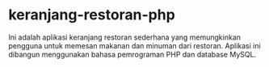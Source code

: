 # keranjang-restoran-php
 Ini adalah aplikasi keranjang restoran sederhana yang memungkinkan pengguna untuk memesan makanan dan minuman dari restoran. Aplikasi ini dibangun menggunakan bahasa pemrograman PHP dan database MySQL.
